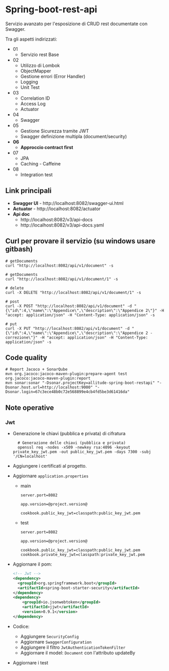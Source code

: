 # Spring-boot-rest-api

Servizio avanzato per l'esposizione di CRUD rest documentate con Swagger.

Tra gli aspetti indirizzati:
 - 01
   - Servizio rest Base
 - 02
   - Utilizzo di Lombok
   - ObjectMapper
   - Gestione errori (Error Handler)
   - Logging
   - Unit Test
 - 03  
   - Correlation ID
   - Access Log
   - Actuator
 - 04
   - Swagger
 - 05
   - Gestione Sicurezza tramite JWT
   - Swagger definizione multipla (document/security)
  - **06**
    - **Approccio contract first**
 - 07
   - JPA
   - Caching - Caffeine
 - 08
   - Integration test


## Link principali
- **Swagger UI** - http://localhost:8082/swagger-ui.html
- **Actuator** - http://localhost:8082/actuator
- **Api doc**
    - http://localhost:8082/v3/api-docs
    - http://localhost:8082/v3/api-docs.yaml

## Curl per provare il servizio (su windows usare gitbash)

```shell
# getDocuments 
curl "http://localhost:8082/api/v1/document" -s

# getDocuments 
curl "http://localhost:8082/api/v1/document/1" -s

# delete 
curl -X DELETE "http://localhost:8082/api/v1/document/1" -s

# post
curl -X POST "http://localhost:8082/api/v1/document" -d "{\"id\":4,\"name\":\"Appendice\",\"description\":\"Appendice 2\"}" -H "accept: application/json" -H "Content-Type: application/json" -s 

# put
curl -X PUT "http://localhost:8082/api/v1/document" -d "{\"id\":4,\"name\":\"Appendice\",\"description\":\"Appendice 2 - correzione\"}" -H "accept: application/json" -H "Content-Type: application/json" -s
```

## Code quality

```shell
# Report Jacoco + SonarQube
mvn org.jacoco:jacoco-maven-plugin:prepare-agent test org.jacoco:jacoco-maven-plugin:report
mvn sonar:sonar "-Dsonar.projectKey=allitude-spring-boot-restapi" "-Dsonar.host.url=http://localhost:9000" "-Dsonar.login=67c3ece48b0c72e568899e4cb4fd5be3d61416da"
```

## Note operative

### Jwt

- Generazione le chiavi (pubblica e privata) di cifratura

  ```shell
    # Generazione delle chiavi (pubblica e privata)
    openssl req -nodes -x509 -newkey rsa:4096 -keyout private_key_jwt.pem -out public_key_jwt.pem -days 7300 -subj '/CN=localhost'
  ```

- Aggiungere i certificati al progetto.

- Aggiornare `application.properties`

  - main
  
    ```properties
    server.port=8082
    
    app.version=@project.version@
    
    cookbook.public_key_jwt=classpath:public_key_jwt.pem
    ```
  - test
  
    ```properties
    server.port=8082
    
    app.version=@project.version@
    
    cookbook.public_key_jwt=classpath:public_key_jwt.pem
    cookbook.private_key_jwt=classpath:private_key_jwt.pem
    ```
  
- Aggiornare il pom:

  ```xml
  <!-- Jwt -->
  <dependency>
  	<groupId>org.springframework.boot</groupId>
  	<artifactId>spring-boot-starter-security</artifactId>
  </dependency>
  <dependency>
      <groupId>io.jsonwebtoken</groupId>
      <artifactId>jjwt</artifactId>
      <version>0.9.1</version>
  </dependency>
  ```

- Codice:
  - Aggiungere `SecurityConfig`
  - Aggiornare `SwaggerConfiguration`
  - Aggiungere il filtro `JwtAuthenticationTokenFilter`
  - Aggiornare il model: `Document` con l'attributo updateBy
  
- Aggiornare i test